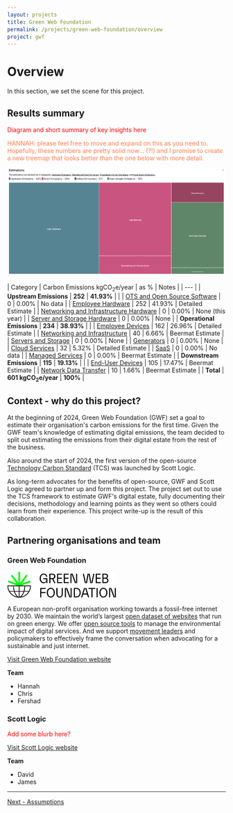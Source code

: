 ```yaml
---
layout: projects
title: Green Web Foundation
permalink: /projects/green-web-foundation/overview
project: gwf
---
```


# Overview


In this section, we set the scene for this project. 

## Results summary

<span style="color: red;">Diagram and short summary of key insights here<span>

<span style="color: coral;">HANNAH: please feel free to move and expand on this as you need to. Hopefully, these numbers are pretty solid now... (?!) and I promise to create a new treemap that looks better than the one below with more detail.<span>

![GWF Emissions Treemap](/assets/images/projects/GWF/gwf-emissions-treemap.png)

| Category | Carbon Emissions kgCO<sub>2</sub>e/year | as % | Notes |
| --- |
| **Upstream Emissions** | **252** | **41.93%** | |
| [OTS and Open Source Software](/projects/green-web-foundation/upstream#software) | 0 | 0.00% | No data |
| [Employee Hardware](/projects/green-web-foundation/upstream#employee-hardware) | 252 | 41.93% | Detailed Estimate |
| [Networking and Infrastructure Hardware](/projects/green-web-foundation/upstream#networking-and-infrastructure-hardware) | 0 | 0.00% | None (this year) |
| [Server and Storage Hardware](/projects/green-web-foundation/upstream#servers-and-storage-hardware) | 0 | 0.00% | None |
| **Operational Emissions** | **234** | **38.93%** | |
| [Employee Devices](/projects/green-web-foundation/operational#employee-devices) | 162 | 26.96% | Detailed Estimate |
| [Networking and Infrastructure](/projects/green-web-foundation/operational#networking-and-infrastructure) | 40 | 6.66% | Beermat Estimate |
| [Servers and Storage](/projects/green-web-foundation/operational#servers-and-storage) | 0 | 0.00% | None |
| [Generators](/projects/green-web-foundation/operational#generators) | 0 | 0.00% | None |
| [Cloud Services](/projects/green-web-foundation/operational#cloud-services) | 32 | 5.32% | Detailed Estimate |
| [SaaS](/projects/green-web-foundation/operational#saas-services) | 0 | 0.00% | No data |
| [Managed Services](/projects/green-web-foundation/operational#managed-services) | 0 | 0.00% | Beermat Estimate |
| **Downstream Emissions** | **115** | **19.13%** | |
| [End-User Devices](/projects/green-web-foundation/downstream#end-user-devices) | 105 | 17.47% | Beermat Estimate |
| [Network Data Transfer](/projects/green-web-foundation/downstream#network-data-transfer) | 10 | 1.66% | Beermat Estimate |
| **Total** | **601 kgCO<sub>2</sub>e/year** | **100%**  |


## Context - why do this project?

At the beginning of 2024, Green Web Foundation (GWF) set a goal to estimate their organisation's carbon emissions for the first time. Given the GWF team's knowledge of estimating digital emissions, the team decided to split out estimating the emissions from their digital estate from the rest of the business.

Also around the start of 2024, the first version of the open-source [Technology Carbon Standard](https://www.techcarbonstandard.org/) (TCS) was launched by Scott Logic.

As long-term advocates for the benefits of open-source, GWF and Scott Logic agreed to partner up and form this project. The project set out to use the TCS framework to estimate GWF's digital estate, fully documenting their decisions, methodology and learning points as they went so others could learn from their experience. This project write-up is the result of this collaboration.

## Partnering organisations and team

### Green Web Foundation

<img style="height:60px" src="/assets/images/projects/GWF/GWF-logo.svg">

A European non-profit organisation working towards a fossil-free internet by 2030. We maintain the world’s largest [open dataset of websites](https://www.thegreenwebfoundation.org/green-web-datasets/) that run on green energy. We offer [open source tools](https://www.thegreenwebfoundation.org/tools/) to manage the environmental impact of digital services. And we support [movement leaders](https://www.thegreenwebfoundation.org/fellowships) and policymakers to effectively frame the conversation when advocating for a sustainable and just internet.

[Visit Green Web Foundation website](https://www.thegreenwebfoundation.org/)

**Team**

- Hannah
- Chris 
- Fershad

### Scott Logic

<span style="color: red;">Add some blurb here?<span>

[Visit Scott Logic website](https://www.scottlogic.com/)

**Team**

- David
- James

---
[Next - Assumptions](assumptions)

